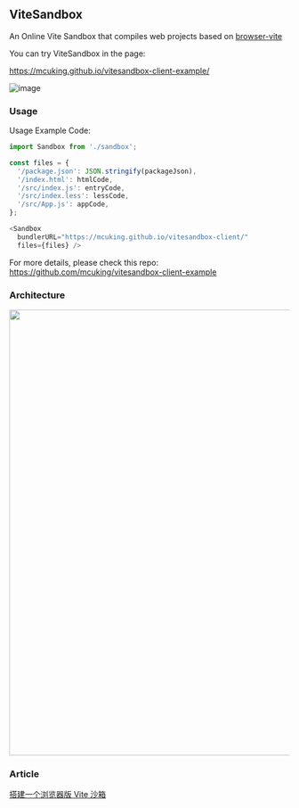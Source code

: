 ## ViteSandbox

An Online Vite Sandbox that compiles web projects based on [browser-vite](https://github.com/divriots/browser-vite)

You can try ViteSandbox in the page: 

https://mcuking.github.io/vitesandbox-client-example/

![image](https://p5.music.126.net/obj/wo3DlcOGw6DClTvDisK1/21563423527/5b7e/3c08/04c9/43ccb28711508866358d16ecbf537db2.png)

### Usage

Usage Example Code:

```js
import Sandbox from './sandbox';

const files = {
  '/package.json': JSON.stringify(packageJson),
  '/index.html': htmlCode,
  '/src/index.js': entryCode,
  '/src/index.less': lessCode,
  '/src/App.js': appCode,
};

<Sandbox
  bundlerURL="https://mcuking.github.io/vitesandbox-client/"
  files={files} />
```

For more details, please check this repo: https://github.com/mcuking/vitesandbox-client-example

### Architecture

<img src="https://p6.music.126.net/obj/wo3DlcOGw6DClTvDisK1/14157639156/bad1/9f64/f6cd/7db732aac361163527b82be5342125d5.png" width=800/>

### Article

[搭建一个浏览器版 Vite 沙箱](https://github.com/mcuking/blog/issues/111)
